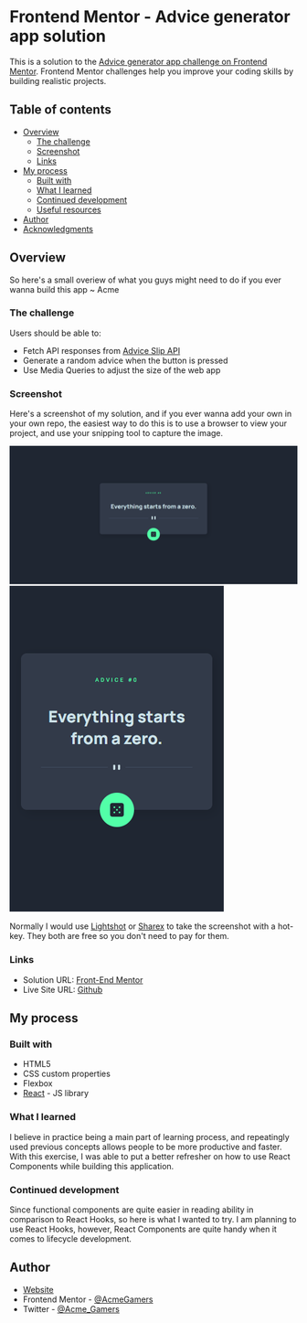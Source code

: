 # Frontend Mentor - Advice generator app solution

This is a solution to the [Advice generator app challenge on Frontend Mentor](https://www.frontendmentor.io/challenges/advice-generator-app-QdUG-13db). Frontend Mentor challenges help you improve your coding skills by building realistic projects.

## Table of contents

- [Overview](#overview)
  - [The challenge](#the-challenge)
  - [Screenshot](#screenshot)
  - [Links](#links)
- [My process](#my-process)
  - [Built with](#built-with)
  - [What I learned](#what-i-learned)
  - [Continued development](#continued-development)
  - [Useful resources](#useful-resources)
- [Author](#author)
- [Acknowledgments](#acknowledgments)

## Overview

So here's a small overiew of what you guys might need to do if you ever wanna build this app ~ Acme

### The challenge

Users should be able to:

- Fetch API responses from [Advice Slip API](https://api.adviceslip.com/)
- Generate a random advice when the button is pressed
- Use Media Queries to adjust the size of the web app

### Screenshot

Here's a screenshot of my solution, and if you ever wanna add your own in your own repo, the easiest way to do this is to use a browser to view your project, and use your snipping tool to capture the image.

![Desktop Version](./images/desktop.png)
![Mobile Version](./images/android.png)

Normally I would use [Lightshot](https://app.prntscr.com/) or [Sharex](https://getsharex.com/) to take the screenshot with a hot-key. They both are free so you don't need to pay for them.

### Links

- Solution URL: [Front-End Mentor](https://your-solution-url.com)
- Live Site URL: [Github](https://your-live-site-url.com)

## My process

### Built with

- HTML5
- CSS custom properties
- Flexbox
- [React](https://reactjs.org/) - JS library

### What I learned

I believe in practice being a main part of learning process, and repeatingly used previous concepts allows people to be more productive and faster. With this exercise, I was able to put a better refresher on how to use React Components while building this application.

### Continued development

Since functional components are quite easier in reading ability in comparison to React Hooks, so here is what I wanted to try. I am planning to use React Hooks, however, React Components are quite handy when it comes to lifecycle development.

## Author

- [Website](https://acme.fatima-academy.com)
- Frontend Mentor - [@AcmeGamers](https://www.frontendmentor.io/profile/AcmeGamers)
- Twitter - [@Acme_Gamers](https://twitter.com/Acme_Gamers)
